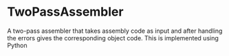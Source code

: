 # TwoPassAssembler
A two-pass assembler that takes assembly code as input and after handling the errors gives the corresponding object code. This is implemented using Python
